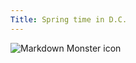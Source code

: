 ```yaml
---
Title: Spring time in D.C.  
---
```


<img src="DSC_0751.JPG"
     alt="Markdown Monster icon"
     style="float: left; margin-right: 10px;" />

